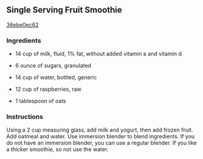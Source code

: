 ## Single Serving Fruit Smoothie

[36ebe0ec62](http://www.food.com/recipe/single-serving-fruit-smoothie-438176)

### Ingredients

 - 14 cup of milk, fluid, 1% fat, without added vitamin a and vitamin d

 - 6 ounce of sugars, granulated

 - 14 cup of water, bottled, generic

 - 12 cup of raspberries, raw

 - 1 tablespoon of oats

### Instructions

Using a 2 cup measuring glass, add milk and yogurt, then add frozen fruit. Add oatmeal and water. Use immersion blender to blend ingredients. If you do not have an immersion blender, you can use a regular blender. If you like a thicker smoothie, so not use the water.